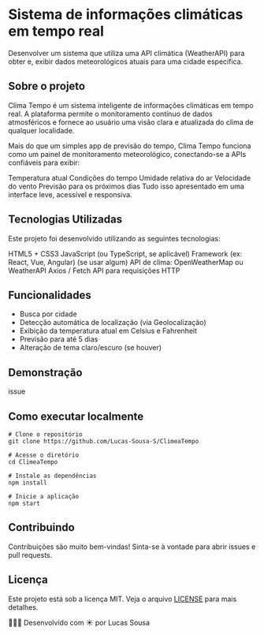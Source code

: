 # Sistema de informações climáticas em tempo real
Desenvolver um sistema que utiliza uma API climática
(WeatherAPI) para obter e, exibir dados meteorológicos
atuais para uma cidade específica.

## Sobre o projeto

Clima Tempo é um sistema inteligente de informações climáticas em tempo real. A plataforma permite o monitoramento contínuo de dados atmosféricos e fornece ao usuário uma visão clara e atualizada do clima de qualquer localidade.

Mais do que um simples app de previsão do tempo, Clima Tempo funciona como um painel de monitoramento meteorológico, conectando-se a APIs confiáveis para exibir:

Temperatura atual 
Condições do tempo 
Umidade relativa do ar 
Velocidade do vento 
Previsão para os próximos dias 
Tudo isso apresentado em uma interface leve, acessível e responsiva.

## Tecnologias Utilizadas

Este projeto foi desenvolvido utilizando as seguintes tecnologias:

HTML5 + CSS3
JavaScript (ou TypeScript, se aplicável)
Framework (ex: React, Vue, Angular) (se usar algum)
API de clima: OpenWeatherMap ou WeatherAPI
Axios / Fetch API para requisições HTTP

## Funcionalidades

 - Busca por cidade
- Detecção automática de localização (via Geolocalização)
- Exibição da temperatura atual em Celsius e Fahrenheit
- Previsão para até 5 dias
- Alteração de tema claro/escuro (se houver)

## Demonstração

  issue 

## Como executar localmente
```
# Clone o repositório
git clone https://github.com/Lucas-Sousa-S/ClimeaTempo

# Acesse o diretório
cd ClimeaTempo

# Instale as dependências
npm install

# Inicie a aplicação
npm start

```

## Contribuindo

Contribuições são muito bem-vindas! Sinta-se à vontade para abrir issues e pull requests.

## Licença

Este projeto está sob a licença MIT. Veja o arquivo [LICENSE](..ClimeaTempo/licence) para mais detalhes.


👨🏾‍💻 Desenvolvido com ☀️ por Lucas Sousa 

